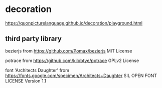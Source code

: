 # decoration
 
<https://quonpicturelanguage.github.io/decoration/playground.html>


## third party library

bezierjs from <https://github.com/Pomax/bezierjs> MIT License

potrace from <https://github.com/kilobtye/potrace> GPLv2 License

font 'Architects Daughter' from <https://fonts.google.com/specimen/Architects+Daughter> SIL OPEN FONT LICENSE Version 1.1
